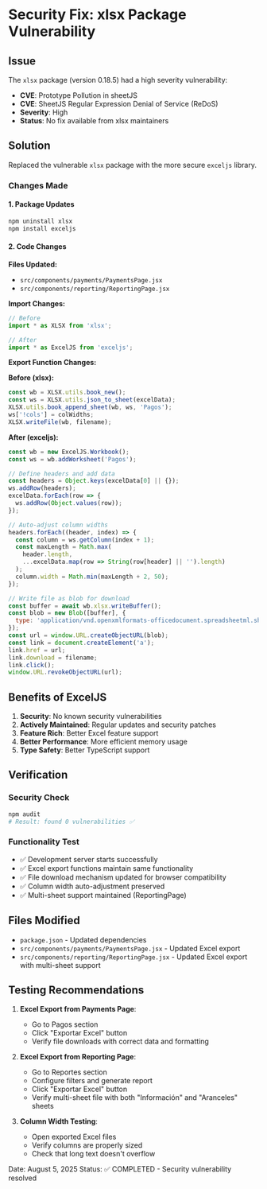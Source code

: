# Security Fix: xlsx Package Vulnerability

## Issue
The `xlsx` package (version 0.18.5) had a high severity vulnerability:
- **CVE**: Prototype Pollution in sheetJS
- **CVE**: SheetJS Regular Expression Denial of Service (ReDoS)
- **Severity**: High
- **Status**: No fix available from xlsx maintainers

## Solution
Replaced the vulnerable `xlsx` package with the more secure `exceljs` library.

### Changes Made

#### 1. Package Updates
```bash
npm uninstall xlsx
npm install exceljs
```

#### 2. Code Changes

**Files Updated:**
- `src/components/payments/PaymentsPage.jsx`
- `src/components/reporting/ReportingPage.jsx`

**Import Changes:**
```javascript
// Before
import * as XLSX from 'xlsx';

// After  
import * as ExcelJS from 'exceljs';
```

**Export Function Changes:**

**Before (xlsx):**
```javascript
const wb = XLSX.utils.book_new();
const ws = XLSX.utils.json_to_sheet(excelData);
XLSX.utils.book_append_sheet(wb, ws, 'Pagos');
ws['!cols'] = colWidths;
XLSX.writeFile(wb, filename);
```

**After (exceljs):**
```javascript
const wb = new ExcelJS.Workbook();
const ws = wb.addWorksheet('Pagos');

// Define headers and add data
const headers = Object.keys(excelData[0] || {});
ws.addRow(headers);
excelData.forEach(row => {
  ws.addRow(Object.values(row));
});

// Auto-adjust column widths
headers.forEach((header, index) => {
  const column = ws.getColumn(index + 1);
  const maxLength = Math.max(
    header.length,
    ...excelData.map(row => String(row[header] || '').length)
  );
  column.width = Math.min(maxLength + 2, 50);
});

// Write file as blob for download
const buffer = await wb.xlsx.writeBuffer();
const blob = new Blob([buffer], { 
  type: 'application/vnd.openxmlformats-officedocument.spreadsheetml.sheet' 
});
const url = window.URL.createObjectURL(blob);
const link = document.createElement('a');
link.href = url;
link.download = filename;
link.click();
window.URL.revokeObjectURL(url);
```

## Benefits of ExcelJS

1. **Security**: No known security vulnerabilities
2. **Actively Maintained**: Regular updates and security patches
3. **Feature Rich**: Better Excel feature support
4. **Better Performance**: More efficient memory usage
5. **Type Safety**: Better TypeScript support

## Verification

### Security Check
```bash
npm audit
# Result: found 0 vulnerabilities ✅
```

### Functionality Test
- ✅ Development server starts successfully
- ✅ Excel export functions maintain same functionality
- ✅ File download mechanism updated for browser compatibility
- ✅ Column width auto-adjustment preserved
- ✅ Multi-sheet support maintained (ReportingPage)

## Files Modified
- `package.json` - Updated dependencies
- `src/components/payments/PaymentsPage.jsx` - Updated Excel export
- `src/components/reporting/ReportingPage.jsx` - Updated Excel export with multi-sheet support

## Testing Recommendations

1. **Excel Export from Payments Page**:
   - Go to Pagos section
   - Click "Exportar Excel" button
   - Verify file downloads with correct data and formatting

2. **Excel Export from Reporting Page**:
   - Go to Reportes section  
   - Configure filters and generate report
   - Click "Exportar Excel" button
   - Verify multi-sheet file with both "Información" and "Aranceles" sheets

3. **Column Width Testing**:
   - Open exported Excel files
   - Verify columns are properly sized
   - Check that long text doesn't overflow

Date: August 5, 2025
Status: ✅ COMPLETED - Security vulnerability resolved
